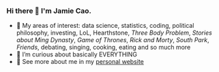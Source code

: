 ### Hi there 👋 I'm Jamie Cao.

- 🔭 My areas of interest: data science, statistics, coding, political philosophy, investing, LoL, Hearthstone, *Three Body Problem*, *Stories about Ming Dynasty*, *Game of Thrones*, *Rick and Morty*, *South Park*, *Friends*, debating, singing, cooking, eating and so much more
- 🌱 I’m curious about basically EVERYTHING
- 🤠 See more about me in my [personal website](https://jamie-cao.github.io/)

